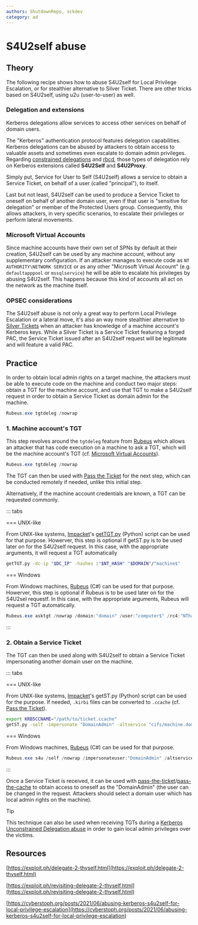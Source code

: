 ```yaml
---
authors: ShutdownRepo, sckdev
category: ad
---
```


# S4U2self abuse

## Theory

The following recipe shows how to abuse S4U2self for Local Privilege Escalation, or for stealthier alternative to Silver Ticket. There are other tricks based on S4U2self, using u2u (user-to-user) as well.

### Delegation and extensions

Kerberos delegations allow services to access other services on behalf of domain users.

The "Kerberos" authentication protocol features delegation capabilities. Kerberos delegations can be abused by attackers to obtain access to valuable assets and sometimes even escalate to domain admin privileges. Regarding [constrained delegations](constrained.md) and [rbcd](rbcd.md), those types of delegation rely on Kerberos extensions called **S4U2Self** and **S4U2Proxy**.

Simply put, Service for User to Self (S4U2self) allows a service to obtain a Service Ticket, on behalf of a user (called "principal"), to itself.

Last but not least, S4U2self can be used to produce a Service Ticket to oneself on behalf of another domain user, even if that user is "sensitive for delegation" or member of the Protected Users group. Consequently, this allows attackers, in very specific scenarios, to escalate their privileges or perform lateral movements.

### Microsoft Virtual Accounts

Since machine accounts have their own set of SPNs by default at their creation, S4U2self can be used by any machine account, without any supplementary configuration. If an attacker manages to execute code as `NT AUTHORITY\NETWORK SERVICE` or as any other "Microsoft Virtual Account" (e.g. `defaultapppool` or `mssqlservice`) he will be able to escalate his privileges by abusing S4U2self. This happens because this kind of accounts all act on the network as the machine itself.

### OPSEC considerations

The S4U2self abuse is not only a great way to perform Local Privilege Escalation or a lateral move, it's also an way more stealthier alternative to [Silver Tickets](../forged-tickets/silver.md) when an attacker has knowledge of a machine account's Kerberos keys. While a Silver Ticket is a Service Ticket featuring a forged PAC, the Service Ticket issued after an S4U2self request will be legitimate and will feature a valid PAC.

## Practice

In order to obtain local admin rights on a target machine, the attackers must be able to execute code on the machine and conduct two major steps: obtain a TGT for the machine account, and use that TGT to make a S4U2self request in order to obtain a Service Ticket as domain admin for the machine.

```powershell
Rubeus.exe tgtdeleg /nowrap
```

### 1. Machine account's TGT

This step revolves around the `tgtdeleg` feature from [Rubeus](https://github.com/GhostPack/Rubeus) which allows an attacker that has code execution on a machine to ask a TGT, which will be the machine account's TGT (cf. [Microsoft Virtual Accounts](s4u2self-abuse.md#microsoft-virtual-accounts)).

```powershell
Rubeus.exe tgtdeleg /nowrap
```

The TGT can then be used with [Pass the Ticket](../ptt.md) for the next step, which can be conducted remotely if needed, unlike this initial step.

Alternatively, if the machine account credentials are known, a TGT can be requested commonly.

::: tabs

=== UNIX-like

From UNIX-like systems, [Impacket](https://github.com/SecureAuthCorp/impacket)'s [getTGT.py](https://github.com/SecureAuthCorp/impacket/blob/master/examples/getTGT.py) (Python) script can be used for that purpose. Howerver, this step is optional if getST.py is to be used later on for the S4U2self request. In this case, with the appropriate arguments, it will request a TGT automatically

```bash
getTGT.py -dc-ip "$DC_IP" -hashes :"$NT_HASH" "$DOMAIN"/"machine$"
```


=== Windows

From Windows machines, [Rubeus](https://github.com/GhostPack/Rubeus) (C#) can be used for that purpose. Howerver, this step is optional if Rubeus is to be used later on for the S4U2sel requestf. In this case, with the appropriate arguments, Rubeus will request a TGT automatically.

```powershell
Rubeus.exe asktgt /nowrap /domain:"domain" /user:"computer$" /rc4:"NThash"
```

:::


### 2. Obtain a Service Ticket

The TGT can then be used along with S4U2self to obtain a Service Ticket impersonating another domain user on the machine. 

::: tabs

=== UNIX-like

From UNIX-like systems, [Impacket](https://github.com/SecureAuthCorp/impacket)'s getST.py (Python) script can be used for the purpose. If needed, `.kirbi` files can be converted to `.ccache` (cf. [Pass the Ticket](../ptt.md)).

```bash
export KRB5CCNAME="/path/to/ticket.ccache"
getST.py -self -impersonate "DomainAdmin" -altservice "cifs/machine.domain.local" -k -no-pass -dc-ip "DomainController" "domain.local"/'machine$' 
```


=== Windows

From Windows machines, [Rubeus](https://github.com/GhostPack/Rubeus) (C#) can be used for that purpose.

```powershell
Rubeus.exe s4u /self /nowrap /impersonateuser:"DomainAdmin" /altservice:"cifs/machine.domain.local" /ticket:"base64ticket"
```

:::


Once a Service Ticket is received, it can be used with [pass-the-ticket](../ptt.md)/[pass-the-cache](../ptc.md) to obtain access to oneself as the "DomainAdmin" (the user can be changed in the request. Attackers should select a domain user which has local admin rights on the machine).

> [!TIP]
> This technique can also be used when receiving TGTs during a [Kerberos Unconstrained Delegation abuse](unconstrained.md) in order to gain local admin privileges over the victims.

## Resources

[https://exploit.ph/delegate-2-thyself.html](https://exploit.ph/delegate-2-thyself.html)

[https://exploit.ph/revisiting-delegate-2-thyself.html](https://exploit.ph/revisiting-delegate-2-thyself.html)

[https://cyberstoph.org/posts/2021/06/abusing-kerberos-s4u2self-for-local-privilege-escalation](https://cyberstoph.org/posts/2021/06/abusing-kerberos-s4u2self-for-local-privilege-escalation)